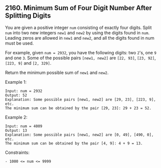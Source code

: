 ## 2160. Minimum Sum of Four Digit Number After Splitting Digits

You are given a positive integer `num` consisting of exactly four digits. Split `num` into two new integers `new1` and `new2` by using the digits found in `num`. Leading zeros are allowed in `new1` and `new2`, and all the digits found in num must be used.

For example, given `num = 2932`, you have the following digits: two `2`'s, one `9` and one `3`. Some of the possible pairs `[new1, new2]` are `[22, 93]`, `[23, 92]`, `[223, 9]` and `[2, 329]`.

Return the minimum possible sum of `new1` and `new2`.

Example 1:

```
Input: num = 2932
Output: 52
Explanation: Some possible pairs [new1, new2] are [29, 23], [223, 9], etc.
The minimum sum can be obtained by the pair [29, 23]: 29 + 23 = 52.
```

Example 2:

```
Input: num = 4009
Output: 13
Explanation: Some possible pairs [new1, new2] are [0, 49], [490, 0], etc.
The minimum sum can be obtained by the pair [4, 9]: 4 + 9 = 13.
```

Constraints:

```
- 1000 <= num <= 9999
```
